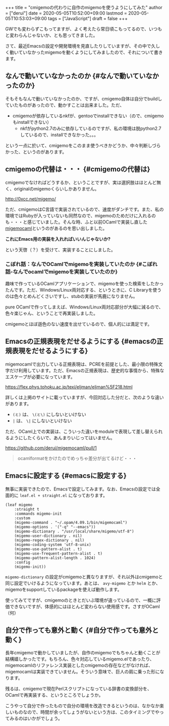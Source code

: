 +++
title = "cmigemoの代わりに自作のmigemoを使うようにしてみた"
author = ["derui"]
date = 2020-05-05T10:52:00+09:00
lastmod = 2020-05-05T10:53:03+09:00
tags = ["JavaScript"]
draft = false
+++

GWでも変わらずこもってますが、よく考えたら常日頃こもってるので、いつもと変わらんじゃないか、とも思ってきました。

さて、最近Emacsの設定や開発環境を見直したりしていますが、その中で久しく動いていなかったmigemoを動くようにしてみましたので、それについて書きます。

<!--more-->


## なんで動いていなかったのか {#なんで動いていなかったのか}

そもそもなんで動いていなかったのか、ですが、cmigemo自体は自分でbuildしていたものがあったので、動かすことは出来ました。ただ、

-   cmigemoが依存しているnkfが、gentooでinstallできない（ので、cmigemoもinstallできない）
    -   nkfがpython2.7のみに依存しているのですが、私の環境は脱python2.7しているので、installできなかった。。。

という一点に於いて、cmigemoをこのまま使うべきかどうか、中々判断しづらかった、というのがあります。


## cmigemoの代替は・・・ {#cmigemoの代替は}

cmigemoでなければどうするか、ということですが、実は選択肢はほとんど無く、originalのmigemoくらいしかありません。

<http://0xcc.net/migemo/>

ただ、cmigemoはC言語で実装されているので、速度がダンチです。また、私の環境ではRubyが入っていないも同然なので、migemoのためだけに入れるのも・・・と感じていました。そんな時、ふと以前OCamlで実装し直した[migemocaml](https://github.com/derui/migemocaml)というのがあるのを思い出しました。

**これにEmacs用の実装を入れればいいんじゃないか?**

という天啓（？）を受けて、実装することにしました。


### こぼれ話：なんでOCamlでmigemoを実装していたのか {#こぼれ話-なんでocamlでmigemoを実装していたのか}

趣味で作っているOCamlアプリケーションで、migemoを使った検索をしたかったんです。ただ、Windows/Linux両対応する、というときに、C Libraryを使うのは色々とめんどくさいですし、stubの実装が馬鹿になりません。

pure OCamlで作ってしまえば、Windows/Linux両対応部分が大幅に減るので、色々楽じゃん、ということで再実装しました。

cmigemoとほぼ遜色のない速度を出せているので、個人的には満足です。


## Emacsの正規表現をだせるようにする {#emacsの正規表現をだせるようにする}

migemocamlで出力している正規表現は、PCREを前提とした、最小限の特殊文字だけ利用しています。ただ、Emacsの正規表現は、歴史的な事情から、特殊なエスケープが必要になっています。

<https://flex.phys.tohoku.ac.jp/texi/eljman/eljman%5F218.html>

詳しくは上掲のサイトに載っていますが、今回対応した分だと、次のような違いがあります。

-   `(と)` は、 `\(と\)` にしないといけない
-   `|` は、 `\|` にしないといけない

ただ、OCaml上での実装は、こういった違いをmoduleで表現して差し替えられるようにしたくらいで、あんまりいじってはいません。

<https://github.com/derui/migemocaml/pull/1>

> ocamlformatをかけたのでめっちゃ差分が出てるけど・・・


## Emacsに設定する {#emacsに設定する}

無事に実装できたので、Emacsで設定してみます。なお、Emacsの設定では全面的に `leaf.el + straight.el` になっております。

```emacs-lisp
(leaf migemo
    :straight t
    :commands migemo-init
    :custom
    (migemo-command . "~/.opam/4.09.1/bin/migemocaml")
    (migemo-options . '("-q" "--emacs"))
    (migemo-dictionary . "/usr/local/share/migemo/utf-8")
    (migemo-user-dictionary . nil)
    (migemo-regex-dictionary . nil)
    (migemo-coding-system 'utf-8-unix)
    (migemo-use-pattern-alist . t)
    (migemo-use-frequent-pattern-alist . t)
    (migemo-pattern-alist-length . 1024)
    :config
    (migemo-init))
```

`migemo-dictionary` の設定がcmigemoと異なりますが、それ以外はcmigemoと同じ設定でいけるようになっています。あとは、 `avy-migemo` とか `helm` とか、migemoをsupportしているpackageを使えば動作します。

使ってみてですが、cmigemoのときとだいぶ環境が違っているので、一概に評価できないですが、体感的にはほとんど変わらない使用感です。さすがOCaml（何）


## 自分で作っても意外と動く {#自分で作っても意外と動く}

長年cmigemoで動かしていましたが、自作のmigemoでもちゃんと動くことが結構嬉しかったです。もちろん、色々対応しているmigemo.elであったり、migemocamlのリファレンス実装としたcmigemoの存在などがなければ、migemocamlは実装できていません。そういう意味で、巨人の肩に乗った形になります。

残るは、cmigemoで現在Perlスクリプトになっている辞書の変換部分を、OCamlで再実装する、というところでしょうか。

こうやって自分で作ったもので自分の環境を改造できるというのは、なかなか楽しいものなので、時間が余ってしょうがないという方は、このタイミングでやってみるのはいかがでしょう。
